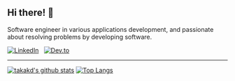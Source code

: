 ## Hi there! 👋

Software engineer in various applications development, and passionate about resolving problems by developing software.

[![LinkedIn](https://img.shields.io/badge/LinkedIn-informational?style=for-the-badge&color=006da9)](https://www.linkedin.com/in/takakd/)&nbsp;&nbsp;&nbsp;[![Dev.to](https://img.shields.io/badge/Dev.to-informational?style=for-the-badge&color=black)](https://dev.to/takakd)

------

[![takakd's github stats](https://github-readme-stats.vercel.app/api?username=takakd&count_private=true)](https://github.com/anuraghazra/github-readme-stats)
[![Top Langs](https://github-readme-stats.vercel.app/api/top-langs/?username=takakd&layout=compact)](https://github.com/anuraghazra/github-readme-stats)
